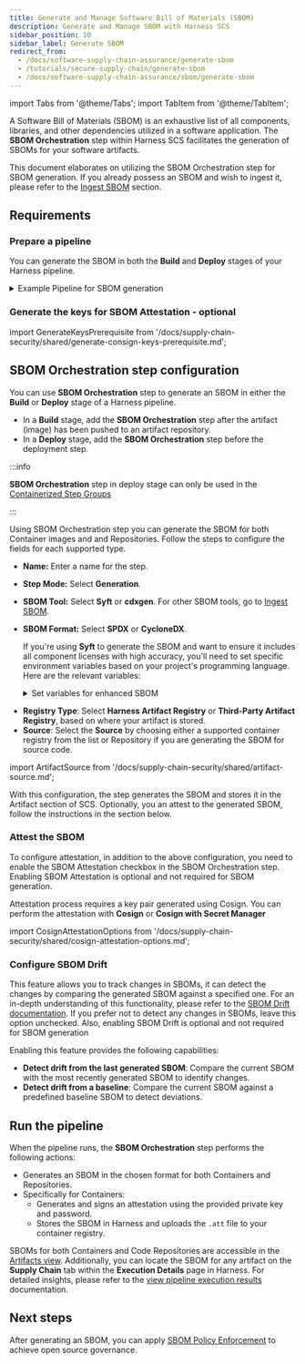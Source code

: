 ```yaml
---
title: Generate and Manage Software Bill of Materials (SBOM)
description: Generate and Manage SBOM with Harness SCS
sidebar_position: 10
sidebar_label: Generate SBOM
redirect_from:
  - /docs/software-supply-chain-assurance/generate-sbom
  - /tutorials/secure-supply-chain/generate-sbom
  - /docs/software-supply-chain-assurance/sbom/generate-sbom
---
```


import Tabs from '@theme/Tabs';
import TabItem from '@theme/TabItem';


A Software Bill of Materials (SBOM) is an exhaustive list of all components, libraries, and other dependencies utilized in a software application. The **SBOM Orchestration** step within Harness SCS facilitates the generation of SBOMs for your software artifacts.

This document elaborates on utilizing the SBOM Orchestration step for SBOM generation. If you already possess an SBOM and wish to ingest it, please refer to the [Ingest SBOM](./ingest-sbom-data.md) section.

<DocVideo src="https://youtu.be/k5TAO1RLJvY?si=y_mC2cq5YD8MziK-" />

## Requirements
### Prepare a pipeline

You can generate the SBOM in both the **Build** and **Deploy** stages of your Harness pipeline.

<details>
<summary>Example Pipeline for SBOM generation</summary>

These example demonstrate how you could set up Build and Deploy stages to generate SBOM.

<Tabs>
<TabItem value="build" label="Build stage" default>

This example **Build** stage has three steps:

- **Run** step: Build and test an artifact (image).
- **Build and Push an image to Docker Registry** step: Build and push the image to a Docker registry.
- **SBOM Orchestration** step: Generate the SBOM.


<DocImage path={require('./static/sbom-gen-build-stage.png')} width="60%" height="60%" title="Click to view full size image" />


</TabItem>
<TabItem value="deploy" label="Deploy stage">

SBOM Orchestration in deploy stage can only be used in the [Containerized Step Groups](https://developer.harness.io/docs/continuous-delivery/x-platform-cd-features/cd-steps/containerized-steps/containerized-step-groups)
This example **Deploy** stage has two steps:

- **SBOM Orchestration** step: Generate the SBOM.
- **Rolling deployment** step: Deploy the image.

<DocImage path={require('./static/sbom-gen-deploy-stage.png')} width="60%" height="60%" title="Click to view full size image" />

</TabItem>
</Tabs>

</details>

### Generate the keys for SBOM Attestation - optional

import GenerateKeysPrerequisite from '/docs/supply-chain-security/shared/generate-consign-keys-prerequisite.md';

<GenerateKeysPrerequisite />

## SBOM Orchestration step configuration

You can use **SBOM Orchestration** step to generate an SBOM in either the **Build** or **Deploy** stage of a Harness pipeline.

* In a **Build** stage, add the **SBOM Orchestration** step after the artifact (image) has been pushed to an artifact repository.
* In a **Deploy** stage, add the **SBOM Orchestration** step before the deployment step.

:::info 

**SBOM Orchestration** step in deploy stage can only be used in the [Containerized Step Groups](/docs/continuous-delivery/x-platform-cd-features/cd-steps/containerized-steps/containerized-step-groups.md)

:::

Using SBOM Orchestration step you can generate the SBOM for both Container images and and Repositories. Follow the steps to configure the fields for each supported type.

* **Name:** Enter a name for the step.

* **Step Mode:** Select **Generation**.

* **SBOM Tool:** Select **Syft** or **cdxgen**. For other SBOM tools, go to [Ingest SBOM](./ingest-sbom-data.md).

* **SBOM Format:** Select **SPDX** or **CycloneDX**.

  If you're using **Syft** to generate the SBOM and want to ensure it includes all component licenses with high accuracy, you'll need to set specific environment variables based on your project's programming language. Here are the relevant variables:

  <details>
    <summary>Set variables for enhanced SBOM</summary>

      | Programming Language | Name of Variable | Value         | 
      |----------------------|----------------|-----------------|
      | Go          | `SYFT_GOLANG_SEARCH_REMOTE_LICENSES`             | true
      | Java                 | `SYFT_JAVA_USE_NETWORK`         | true    |
      | JavaScript                  | `SYFT_JAVASCRIPT_SEARCH_REMOTE_LICENSES`           | true     |

      To add a new environment variable, go to **Overview** section of your Build stage, and expand the **Advanced** section.

      <DocImage path={require('./static/syft-flags.png')} width="50%" height="50%" title="Click to view full size image" />

      By setting these variables, Syft can more effectively fetch and populate the licensing data for the components in your SBOM. This not only enhances the quality of the SBOM but also improves its overall [SBOM score](./sbom-score.md). If your SBOM contains `NOASSERTIONS`, it indicates that Syft was unable to retrieve necessary data.

  </details>

- **Registry Type**: Select **Harness Artifact Registry** or **Third-Party Artifact Registry**, based on where your artifact is stored.
- **Source**: Select the **Source** by choosing either a supported container registry from the list or Repository if you are generating the SBOM for source code.

import ArtifactSource from '/docs/supply-chain-security/shared/artifact-source.md';

<ArtifactSource />

With this configuration, the step generates the SBOM and stores it in the Artifact section of SCS. Optionally, you an attest to the generated SBOM, follow the instructions in the section below.


### Attest the SBOM
To configure attestation, in addition to the above configuration, you need to enable the SBOM Attestation checkbox in the SBOM Orchestration step. Enabling SBOM Attestation is optional and not required for SBOM generation. 

Attestation process requires a key pair generated using Cosign. You can perform the attestation with **Cosign** or **Cosign with Secret Manager**

import CosignAttestationOptions from '/docs/supply-chain-security/shared/cosign-attestation-options.md';

<CosignAttestationOptions />


### Configure SBOM Drift
This feature allows you to track changes in SBOMs, it can detect the changes by comparing the generated SBOM against a specified one. For an in-depth understanding of this functionality, please refer to the [SBOM Drift documentation](/docs/supply-chain-security/sbom/sbom-drift/). If you prefer not to detect any changes in SBOMs, leave this option unchecked. Also, enabling SBOM Drift is optional and not required for SBOM generation

Enabling this feature provides the following capabilities:

- **Detect drift from the last generated SBOM**: Compare the current SBOM with the most recently generated SBOM to identify changes.
- **Detect drift from a baseline**: Compare the current SBOM against a predefined baseline SBOM to detect deviations.


## Run the pipeline

When the pipeline runs, the **SBOM Orchestration** step performs the following actions:

- Generates an SBOM in the chosen format for both Containers and Repositories.
- Specifically for Containers:
  - Generates and signs an attestation using the provided private key and password.
  - Stores the SBOM in Harness and uploads the `.att` file to your container registry. 

SBOMs for both Containers and Code Repositories are accessible in the [Artifacts view](../artifact-view.md). Additionally, you can locate the SBOM for any artifact on the **Supply Chain** tab within the **Execution Details** page in Harness. For detailed insights, please refer to the [view pipeline execution results](../ssca-view-results.md#view-sbom-and-drift-analysis) documentation.


## Next steps

After generating an SBOM, you can apply [SBOM Policy Enforcement](../sbom-policies/overview.md) to achieve open source governance.
